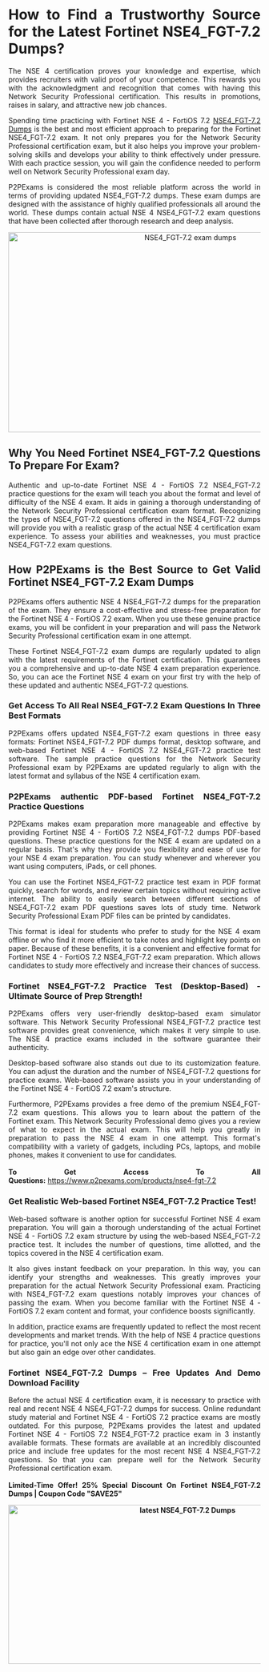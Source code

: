 <h1 style="text-align: justify;">How to Find a Trustworthy Source for the Latest Fortinet NSE4_FGT-7.2 Dumps?</h1>

<p style="text-align: justify;">The NSE 4 certification proves your knowledge and expertise, which provides recruiters with valid proof of your competence. This rewards you with the acknowledgment and recognition that comes with having this Network Security Professional certification. This results in promotions, raises in salary, and attractive new job chances.</p>

<p style="text-align: justify;">Spending time practicing with Fortinet NSE 4 - FortiOS 7.2 <a href="https://www.p2pexams.com/fortinet/pdf/nse4-fgt-7.2">NSE4_FGT-7.2 Dumps</a> is the best and most efficient approach to preparing for the Fortinet NSE4_FGT-7.2 exam. It not only prepares you for the Network Security Professional certification exam, but it also helps you improve your problem-solving skills and develops your ability to think effectively under pressure. With each practice session, you will gain the confidence needed to perform well on Network Security Professional exam day.</p>

<p style="text-align: justify;">P2PExams is considered the most reliable platform across the world in terms of providing updated NSE4_FGT-7.2 dumps. These exam dumps are designed with the assistance of highly qualified professionals all around the world. These dumps contain actual NSE 4 NSE4_FGT-7.2 exam questions that have been collected after thorough research and deep analysis.</p>

<p style="text-align: center;"><a href="https://www.p2pexams.com/products/nse4-fgt-7.2"><img alt="NSE4_FGT-7.2 exam dumps" src="https://i.imgur.com/bYO6cd5.jpeg" style="width: 711px; height: 400px;" /></a></p>

<h2 style="text-align: justify;">Why You Need Fortinet NSE4_FGT-7.2 Questions To Prepare For Exam?</h2>

<p style="text-align: justify;">Authentic and up-to-date Fortinet NSE 4 - FortiOS 7.2 NSE4_FGT-7.2 practice questions for the exam will teach you about the format and level of difficulty of the NSE 4 exam. It aids in gaining a thorough understanding of the Network Security Professional certification exam format. Recognizing the types of NSE4_FGT-7.2 questions offered in the NSE4_FGT-7.2 dumps will provide you with a realistic grasp of the actual NSE 4 certification exam experience. To assess your abilities and weaknesses, you must practice NSE4_FGT-7.2 exam questions.</p>

<h2 style="text-align: justify;">How P2PExams is the Best Source to Get Valid Fortinet NSE4_FGT-7.2 Exam Dumps</h2>

<p style="text-align: justify;">P2PExams offers authentic NSE 4 NSE4_FGT-7.2 dumps for the preparation of the exam. They ensure a cost-effective and stress-free preparation for the Fortinet NSE 4 - FortiOS 7.2 exam. When you use these genuine practice exams, you will be confident in your preparation and will pass the Network Security Professional certification exam in one attempt.</p>

<p style="text-align: justify;">These Fortinet NSE4_FGT-7.2 exam dumps are regularly updated to align with the latest requirements of the Fortinet certification. This guarantees you a comprehensive and up-to-date NSE 4 exam preparation experience. So, you can ace the Fortinet NSE 4 exam on your first try with the help of these updated and authentic NSE4_FGT-7.2 questions.</p>

<h3 style="text-align: justify;">Get Access To All Real NSE4_FGT-7.2 Exam Questions In Three Best Formats</h3>

<p style="text-align: justify;">P2PExams offers updated NSE4_FGT-7.2 exam questions in three easy formats: Fortinet NSE4_FGT-7.2 PDF dumps format, desktop software, and web-based Fortinet NSE 4 - FortiOS 7.2 NSE4_FGT-7.2 practice test software. The sample practice questions for the Network Security Professional exam by P2PExams are updated regularly to align with the latest format and syllabus of the NSE 4 certification exam.</p>

<h3 style="text-align: justify;">P2PExams authentic PDF-based Fortinet NSE4_FGT-7.2 Practice Questions</h3>

<p style="text-align: justify;">P2PExams makes exam preparation more manageable and effective by providing Fortinet NSE 4 - FortiOS 7.2 NSE4_FGT-7.2 dumps PDF-based questions. These practice questions for the NSE 4 exam are updated on a regular basis. That&#39;s why they provide you flexibility and ease of use for your NSE 4 exam preparation. You can study whenever and wherever you want using computers, iPads, or cell phones.</p>

<p style="text-align: justify;">You can use the Fortinet NSE4_FGT-7.2 practice test exam in PDF format quickly, search for words, and review certain topics without requiring active internet. The ability to easily search between different sections of NSE4_FGT-7.2 exam PDF questions saves lots of study time. Network Security Professional Exam PDF files can be printed by candidates.</p>

<p style="text-align: justify;">This format is ideal for students who prefer to study for the NSE 4 exam offline or who find it more efficient to take notes and highlight key points on paper. Because of these benefits, it is a convenient and effective format for Fortinet NSE 4 - FortiOS 7.2 NSE4_FGT-7.2 exam preparation. Which allows candidates to study more effectively and increase their chances of success.</p>

<h3 style="text-align: justify;">Fortinet NSE4_FGT-7.2 Practice Test (Desktop-Based) - Ultimate Source of Prep Strength!</h3>

<p style="text-align: justify;">P2PExams offers very user-friendly desktop-based exam simulator software. This Network Security Professional NSE4_FGT-7.2 practice test software provides great convenience, which makes it very simple to use. The NSE 4 practice exams included in the software guarantee their authenticity.</p>

<p style="text-align: justify;">Desktop-based software also stands out due to its customization feature. You can adjust the duration and the number of NSE4_FGT-7.2 questions for practice exams. Web-based software assists you in your understanding of the Fortinet NSE 4 - FortiOS 7.2 exam&#39;s structure.</p>

<p style="text-align: justify;">Furthermore, P2PExams provides a free demo of the premium NSE4_FGT-7.2 exam questions. This allows you to learn about the pattern of the Fortinet exam. This Network Security Professional demo gives you a review of what to expect in the actual exam. This will help you greatly in preparation to pass the NSE 4 exam in one attempt. This format&#39;s compatibility with a variety of gadgets, including PCs, laptops, and mobile phones, makes it convenient to use for candidates.<br />
<br />
<strong>To Get Access To All Questions:</strong>&nbsp;<a href="https://www.p2pexams.com/products/nse4-fgt-7.2">https://www.p2pexams.com/products/nse4-fgt-7.2</a></p>

<h3 style="text-align: justify;">Get Realistic Web-based Fortinet NSE4_FGT-7.2 Practice Test!</h3>

<p style="text-align: justify;">Web-based software is another option for successful Fortinet NSE 4 exam preparation. You will gain a thorough understanding of the actual Fortinet NSE 4 - FortiOS 7.2 exam structure by using the web-based NSE4_FGT-7.2 practice test. It includes the number of questions, time allotted, and the topics covered in the NSE 4 certification exam.</p>

<p style="text-align: justify;">It also gives instant feedback on your preparation. In this way, you can identify your strengths and weaknesses. This greatly improves your preparation for the actual Network Security Professional exam. Practicing with NSE4_FGT-7.2 exam questions notably improves your chances of passing the exam. When you become familiar with the Fortinet NSE 4 - FortiOS 7.2 exam content and format, your confidence boosts significantly.</p>

<p style="text-align: justify;">In addition, practice exams are frequently updated to reflect the most recent developments and market trends. With the help of NSE 4 practice questions for practice, you&#39;ll not only ace the NSE 4 certification exam in one attempt but also gain an edge over other candidates.</p>

<h3 style="text-align: justify;">Fortinet NSE4_FGT-7.2 Dumps &ndash; Free Updates And Demo Download Facility</h3>

<p style="text-align: justify;">Before the actual NSE 4 certification exam, it is necessary to practice with real and recent NSE 4 NSE4_FGT-7.2 dumps for success. Online redundant study material and Fortinet NSE 4 - FortiOS 7.2 practice exams are mostly outdated. For this purpose, P2PExams provides the latest and updated Fortinet NSE 4 - FortiOS 7.2 NSE4_FGT-7.2 practice exam in 3 instantly available formats. These formats are available at an incredibly discounted price and include free updates for the most recent NSE 4 NSE4_FGT-7.2 questions. So that you can prepare well for the Network Security Professional certification exam.<br />
<br />
<strong>Limited-Time Offer! 25% Special Discount On Fortinet NSE4_FGT-7.2 Dumps | Coupon Code &quot;SAVE25&quot;</strong></p>

<p style="text-align: center;"><strong><img alt="latest NSE4_FGT-7.2 Dumps" src="https://i.imgur.com/v6S6yYL.jpeg" style="width: 700px; height: 318px;" /></strong></p>
